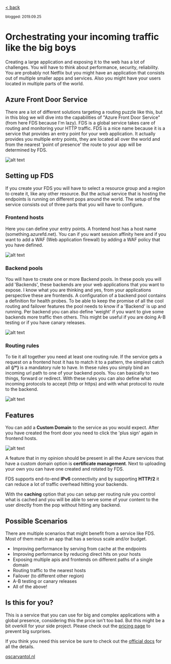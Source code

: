 [< back](index)

<sub>blogged: 2019.09.25</sub>

# Orchestrating your incoming traffic like the big boys

Creating a large application and exposing it to the web has a lot of challenges. You will have to think about performance, security, reliability. You are probably not Netflix but you might have an application that consists out of multiple smaller apps and services. Also you might have your users located in multiple parts of the world. 

## Azure Front Door Service

There are a lot of different solutions targeting a routing puzzle like this, but in this blog we will dive into the capabilities of "Azure Front Door Service" (from here FDS because I'm lazy). FDS is a global service takes care of routing and monitoring your HTTP traffic. FDS is a nice name because it is a service that provides an entry point for your web application. It actually provides you multiple entry points, they are located all over the world and from the nearest 'point of presence' the route to your app will be determined by FDS.

![alt text](https://oscarvantol.nl/assets/blog-afd/monsters.jpg "Monsters Inc")

## Setting up FDS

If you create your FDS you will have to select a resource group and a region to create it, like any other resource. But the actual service that is hosting the endpoints is running on different pops around the world. The setup of the service consists out of three parts that you will have to configure.

### Frontend hosts

Here you can define your entry points. A frontend host has a host name (something.azurefd.net). You can if you want session affinity here and if you want to add a WAF (Web application firewall) by adding a WAF policy that you have defined.

![alt text](https://oscarvantol.nl/assets/blog-afd/frontend.jpg "Step 1 - Frontend hosts")


### Backend pools

You will have to create one or more Backend pools. In these pools you will add 'Backends', these backends are your web applications that you want to expose. I know what you are thinking and yes, from your applications perspective these are frontends. A configuration of a backend pool contains a definition for health probes. To be able to keep the promise of all the cool routing and failover features the pool needs to know if a 'Backend' is up and running. Per backend you can also define 'weight' if you want to give some backends more traffic then others. This might be useful if you are doing A-B testing or if you have canary releases.

![alt text](https://oscarvantol.nl/assets/blog-afd/backendpool.jpg "Step 2 - Backend pools")

### Routing rules

To tie it all together you need at least one routing rule. If the service gets a request on a frontend host it has to match it to a pattern, the simplest catch all **(/*)** is a mandatory rule to have. In these rules you simply bind an incoming url path to one of your backend pools. You can basically to two things, forward or redirect. With these rules you can also define what incoming protocols to accept (http or https) and with what protocol to route to the backend.

![alt text](https://oscarvantol.nl/assets/blog-afd/routingrule.jpg "Step 3 - Routing rules")

## Features

You can add a **Custom Domain** to the service as you would expect. After you have created the front door you need to click the 'plus sign' again in frontend hosts.

![alt text](https://oscarvantol.nl/assets/blog-afd/customdomain.jpg "Adding a custom domain")

A feature that in my opinion should be present in all the Azure services that have a custom domain option is **certificate management**. Next to uploading your own you can have one created and rotated by FDS.

FDS supports end-to-end **IPv6** connectivity and by supporting **HTTP/2** it can reduce a lot of traffic overhead hitting your backends.

With the **caching** option that you can setup per routing rule you control what is cached and you will be able to serve some of your content to the user directly from the pop without hitting any backend.


## Possible Scenarios

There are multiple scenarios that might benefit from a service like FDS. Most of them match an app that has a serious scale and/or budget.

- Improving performance by serving from cache at the endpoints
- Improving performance by reducing direct hits on your hosts
- Exposing multiple apis and frontends on different paths of a single domain
- Routing traffic to the nearest hosts
- Failover (to different other region)
- A-B testing or canary releases
- All of the above!

## Is this for you?
This is a service that you can use for big and complex applications with a global presence, considering this the price isn't too bad. But this might be a bit overkill for your side project. Please check out the [pricing page](https://azure.microsoft.com/en-us/pricing/details/frontdoor/) to prevent big surprises.

If you think you need this service be sure to check out the [official docs](https://docs.microsoft.com/en-us/azure/frontdoor/) for all the details.


[oscarvantol.nl](https://oscarvantol.nl) 


